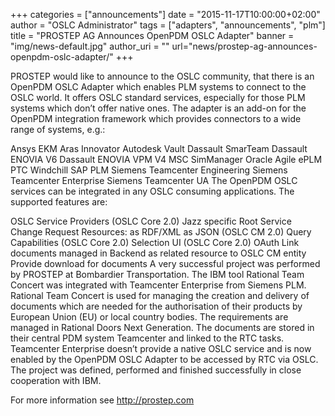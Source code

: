 +++
categories = ["announcements"]
date = "2015-11-17T10:00:00+02:00"
author = "OSLC Administrator"
tags = ["adapters", "announcements", "plm"]
title = "PROSTEP AG Announces OpenPDM OSLC Adapter"
banner = "img/news-default.jpg"
author_uri = ""
url="news/prostep-ag-announces-openpdm-oslc-adapter/"
+++

PROSTEP would like to announce to the OSLC community, that there is an OpenPDM OSLC Adapter which enables PLM systems to connect to the OSLC world. It offers OSLC standard services, especially for those PLM systems which don’t offer native ones. The adapter is an add-on for the OpenPDM integration framework which provides connectors to a wide range of systems, e.g.:

Ansys EKM
Aras Innovator
Autodesk Vault
Dassault SmarTeam
Dassault ENOVIA V6
Dassault ENOVIA VPM V4
MSC SimManager
Oracle Agile ePLM
PTC Windchill
SAP PLM
Siemens Teamcenter Engineering
Siemens Teamcenter Enterprise
Siemens Teamcenter UA
The OpenPDM OSLC services can be integrated in any OSLC consuming applications. The supported features are:

OSLC Service Providers  (OSLC Core 2.0)
Jazz specific Root Service
Change Request Resources:
as RDF/XML
as JSON  (OSLC CM 2.0)
Query Capabilities (OSLC Core 2.0)
Selection UI (OSLC Core 2.0)
OAuth
Link documents managed in Backend as related resource to OSLC CM entity
Provide download for documents
A very successful project was performed by PROSTEP at Bombardier Transportation. The IBM tool Rational Team Concert was integrated with Teamcenter Enterprise from Siemens PLM. Rational Team Concert is used for managing the creation and delivery of documents which are needed for the authorisation of their products by European Union (EU) or local country bodies. The requirements are managed in Rational Doors Next Generation. The documents are stored in their central PDM system Teamcenter and linked to the RTC tasks. Teamcenter Enterprise doesn’t provide a native OSLC service and is now enabled by the OpenPDM OSLC Adapter to be accessed by RTC via OSLC. The project was defined, performed and finished successfully in close cooperation with IBM.

For more information see http://prostep.com